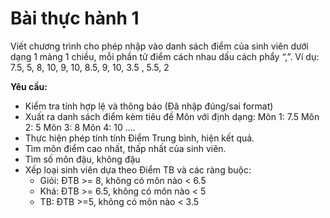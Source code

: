 # Bài thực hành 1

Viết chương trình cho phép nhập vào danh sách điểm của sinh viên dưới dạng 1 mảng 1 chiều, mỗi phần tử điểm cách nhau dấu cách phẩy “,”. Ví dụ: 7.5, 5, 8, 10, 9, 10, 8.5, 9, 10, 3.5 , 5.5, 2

**Yêu cầu:**

-   Kiểm tra tính hợp lệ và thông báo (Đã nhập đúng/sai format)
-   Xuất ra danh sách điểm kèm tiêu đề Môn với định dạng: Môn 1: 7.5 Môn 2: 5 Môn 3: 8 Môn 4: 10 ….
-   Thực hiện phép tính tính Điểm Trung bình, hiện kết quả.
-   Tìm môn điểm cao nhất, thấp nhất của sinh viên.
-   Tìm số môn đậu, không đậu
-   Xếp loại sinh viên dựa theo Điểm TB và các ràng buộc:
    -   Giỏi: ĐTB >= 8, không có môn nào < 6.5
    -   Khá: ĐTB >= 6.5, không có môn nào < 5
    -   TB: ĐTB >=5, không có môn nào < 3.5
